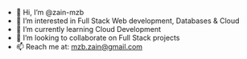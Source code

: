 - 👋 Hi, I’m @zain-mzb
- 👀 I’m interested in Full Stack Web development, Databases & Cloud
- 🌱 I’m currently learning Cloud Development
- 💞️ I’m looking to collaborate on Full Stack projects
- 📫 Reach me at: mzb.zain@gmail.com


